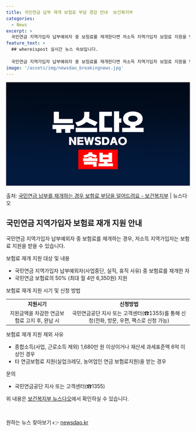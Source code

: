 ```yaml
---
title: 국민연금 납부 재개 보험료 부담 경감 안내  보건복지부
categories:
  - News
excerpt: >
  국민연금 지역가입자 납부예외자 중 보험료를 재개한다면 저소득 지역가입자 보험료 지원을 받으세요.    ▲ 지…
feature_text: >
  ## whereispost 실시간 뉴스 속보입니다.

  국민연금 지역가입자 납부예외자 중 보험료를 재개한다면 저소득 지역가입자 보험료 지원을 받으세요.    ▲ 지…
image: '/assets/img/newsdao_breakingnews.jpg'
---
```


![뉴스다오 속보](/assets/img/newsdao_breakingnews.jpg)

<p>출처: <a href="https://newsdao.kr/3827" rel="dofollow">국민연금 납부를 재개하는 경우 보험료 부담을 덜어드려요 - 보건복지부</a> | 뉴스다오</p>

<h2 data-ke-size="size26">국민연금 지역가입자 보험료 재개 지원 안내</h2>
국민연금 지역가입자 납부예외자 중 보험료를 재개하는 경우, 저소득 지역가입자는 보험료 지원을 받을 수 있습니다.

<p data-ke-size="size16">보험료 재개 지원 대상 및 내용</p>
<ul>
<li>국민연금 지역가입자 납부예외자(사업중단, 실직, 휴직 사유) 중 보험료를 재개한 자</li>
<li>국민연금 보험료의 50% (최대 월 4만 6,350원) 지원</li>
</ul>

<p data-ke-size="size16">보험료 재개 지원 시기 및 신청 방법</p>
<table>
<tr>
<td style="text-align: center; height: 17px;"><b>지원시기</b></td>
<td style="text-align: center; height: 17px;"><b>신청방법</b></td>
</tr>
<tr>
<td style="text-align: center; height: 17px;">지원금액을 차감한 연금보험료 고지 후, 완납 시</td>
<td style="text-align: center; height: 17px;">국민연금공단 지사 또는 고객센터(☎1355)를 통해 신청(전화, 방문, 우편, 팩스로 신청 가능)</td>
</tr>
</table>

<p data-ke-size="size16">보험료 재개 지원 제외 사유</p>
<ul>
<li>종합소득(사업, 근로소득 제외) 1,680만 원 이상이거나 재산세 과세표준액 6억 이상인 경우</li>
<li>타 연금보험료 지원(실업크레딧, 농어업인 연금 보험료지원)을 받는 경우</li>
</ul>

<p data-ke-size="size16">문의</p>
<ul>
<li>국민연금공단 지사 또는 고객센터(☎1355)</li>
</ul>

위 내용은 <a href="https://newsdao.kr/3827">보건복지부 뉴스다오</a>에서 확인하실 수 있습니다.

<p data-ke-size="size16">&nbsp;</p> 

원하는 뉴스 찾아보기 👉 <a href="https://newsdao.kr" rel="dofollow">newsdao.kr</a>


